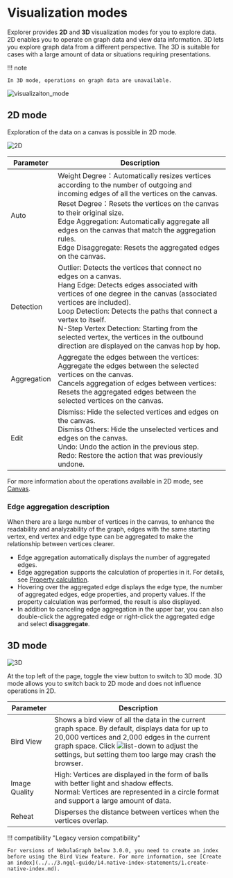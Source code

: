 # Visualization modes

Explorer provides **2D** and **3D** visualization modes for you to explore data. 2D enables you to operate on graph data and view data information. 3D lets you explore graph data from a different perspective. The 3D is suitable for cases with a large amount of data or situations requiring presentations.

!!! note
 
    In 3D mode, operations on graph data are unavailable. 

![visualizaiton_mode](https://docs-cdn.nebula-graph.com.cn/figures/visualization-22-04-06_en.gif)

## 2D mode

Exploration of the data on a canvas is possible in 2D mode.

![2D](https://docs-cdn.nebula-graph.com.cn/figures/2d-mode-220712-en.png)

| Parameter       | Description                                                         |
| ---------- | ------------------------------------------------------------ |
| Auto | Weight Degree：Automatically resizes vertices according to the number of outgoing and incoming edges of all the vertices on the canvas.<br />Reset Degree：Resets the vertices on the canvas to their original size. <br />Edge Aggregation: Automatically aggregate all edges on the canvas that match the aggregation rules. <br />Edge Disaggregate: Resets the aggregated edges on the canvas.     |
| Detection   | Outlier: Detects the vertices that connect no edges on a canvas.<br />Hang Edge: Detects edges associated with vertices of one degree in the canvas (associated vertices are included).<br />Loop Detection: Detects the paths that connect a vertex to itself.<br /> N-Step Vertex Detection: Starting from the selected vertex, the vertices in the outbound direction are displayed on the canvas hop by hop.|
| Aggregation| Aggregate the edges between the vertices: Aggregate the edges between the selected vertices on the canvas.<br />Cancels aggregation of edges between vertices: Resets the aggregated edges between the selected vertices on the canvas. |
| Edit | Dismiss: Hide the selected vertices and edges on the canvas.<br />Dismiss Others: Hide the unselected vertices and edges on the canvas.<br />Undo: Undo the action in the previous step.<br />Redo: Restore the action that was previously undone. |

For more information about the operations available in 2D mode, see [Canvas](canvas-overview.md).

### Edge aggregation description

When there are a large number of vertices in the canvas, to enhance the readability and analyzability of the graph, edges with the same starting vertex, end vertex and edge type can be aggregated to make the relationship between vertices clearer.

- Edge aggregation automatically displays the number of aggregated edges.
- Edge aggregation supports the calculation of properties in it. For details, see [Property calculation](../graph-explorer/property-calculation.md).
- Hovering over the aggregated edge displays the edge type, the number of aggregated edges, edge properties, and property values. If the property calculation was performed, the result is also displayed.
- In addition to canceling edge aggregation in the upper bar, you can also double-click the aggregated edge or right-click the aggregated edge and select **disaggregate**.

## 3D mode

![3D](https://docs-cdn.nebula-graph.com.cn/figures/3d-mode-220712-en.png)

At the top left of the page, toggle the view button to switch to 3D mode. 3D mode allows you to switch back to 2D mode and does not influence operations in 2D.

| Parameter     | Description                                                         |
| -------- | ------------------------------------------------------------ |
| Bird View     | Shows a bird view of all the data in the current graph space. By default, displays data for up to 20,000 vertices and 2,000 edges in the current graph space. Click ![list-down](https://docs-cdn.nebula-graph.com.cn/figures/list-down-220712.png) to adjust the settings, but setting them too large may crash the browser.                        |
| Image Quality     | High: Vertices are displayed in the form of balls with better light and shadow effects.<br />Normal: Vertices are represented in a circle format and support a large amount of data.  |
| Reheat | Disperses the distance between vertices when the vertices overlap. |

!!! compatibility "Legacy version compatibility"

    For versions of NebulaGraph below 3.0.0, you need to create an index before using the Bird View feature. For more information, see [Create an index](../../3.ngql-guide/14.native-index-statements/1.create-native-index.md).
